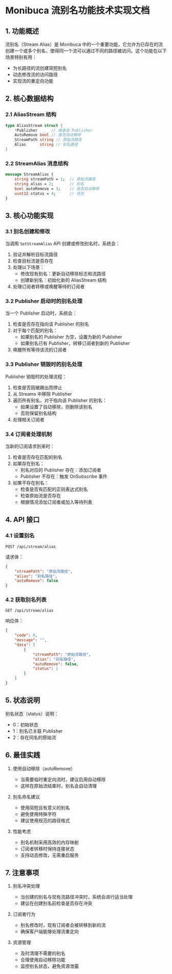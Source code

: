 # Monibuca 流别名功能技术实现文档

## 1. 功能概述

流别名（Stream Alias）是 Monibuca 中的一个重要功能，它允许为已存在的流创建一个或多个别名，使得同一个流可以通过不同的路径被访问。这个功能在以下场景特别有用：

- 为长路径的流创建简短别名
- 动态修改流的访问路径
- 实现流的重定向功能

## 2. 核心数据结构

### 2.1 AliasStream 结构

```go
type AliasStream struct {
    *Publisher      // 继承自 Publisher
    AutoRemove bool // 是否自动移除
    StreamPath string // 原始流路径
    Alias      string // 别名路径
}
```

### 2.2 StreamAlias 消息结构

```protobuf
message StreamAlias {
    string streamPath = 1;  // 原始流路径
    string alias = 2;       // 别名
    bool autoRemove = 3;    // 是否自动移除
    uint32 status = 4;      // 状态
}
```

## 3. 核心功能实现

### 3.1 别名创建和修改

当调用 `SetStreamAlias` API 创建或修改别名时，系统会：

1. 验证并解析目标流路径
2. 检查目标流是否存在
3. 处理以下场景：
   - 修改现有别名：更新自动移除标志和流路径
   - 创建新别名：初始化新的 AliasStream 结构
4. 处理订阅者转移或唤醒等待的订阅者

### 3.2 Publisher 启动时的别名处理

当一个 Publisher 启动时，系统会：

1. 检查是否存在指向该 Publisher 的别名
2. 对于每个匹配的别名：
   - 如果别名的 Publisher 为空，设置为新的 Publisher
   - 如果别名已有 Publisher，转移订阅者到新的 Publisher
3. 唤醒所有等待该流的订阅者

### 3.3 Publisher 销毁时的别名处理

Publisher 销毁时的处理流程：

1. 检查是否因被踢出而停止
2. 从 Streams 中移除 Publisher
3. 遍历所有别名，对于指向该 Publisher 的别名：
   - 如果设置了自动移除，则删除该别名
   - 否则保留别名结构
4. 处理相关订阅者

### 3.4 订阅者处理机制

当新的订阅请求到来时：

1. 检查是否存在匹配的别名
2. 如果存在别名：
   - 别名对应的 Publisher 存在：添加订阅者
   - Publisher 不存在：触发 OnSubscribe 事件
3. 如果不存在别名：
   - 检查是否有匹配的正则表达式别名
   - 检查原始流是否存在
   - 根据情况添加订阅者或加入等待列表

## 4. API 接口

### 4.1 设置别名

```http
POST /api/stream/alias
```

请求体：
```json
{
    "streamPath": "原始流路径",
    "alias": "别名路径",
    "autoRemove": false
}
```

### 4.2 获取别名列表

```http
GET /api/stream/alias
```

响应体：
```json
{
    "code": 0,
    "message": "",
    "data": [
        {
            "streamPath": "原始流路径",
            "alias": "别名路径",
            "autoRemove": false,
            "status": 1
        }
    ]
}
```

## 5. 状态说明

别名状态（status）说明：
- 0：初始状态
- 1：别名已关联 Publisher
- 2：存在同名的原始流

## 6. 最佳实践

1. 使用自动移除（autoRemove）
   - 当需要临时重定向流时，建议启用自动移除
   - 这样在原始流结束时，别名会自动清理

2. 别名命名建议
   - 使用简短且有意义的别名
   - 避免使用特殊字符
   - 建议使用规范的路径格式

3. 性能考虑
   - 别名机制采用高效的内存映射
   - 订阅者转移时保持连接状态
   - 支持动态修改，无需重启服务

## 7. 注意事项

1. 别名冲突处理
   - 当创建的别名与现有流路径冲突时，系统会进行适当处理
   - 建议在创建别名前检查是否存在冲突

2. 订阅者行为
   - 别名修改时，现有订阅者会被转移到新的流
   - 确保客户端能够处理流重定向

3. 资源管理
   - 及时清理不需要的别名
   - 合理使用自动移除功能
   - 监控别名状态，避免资源泄露
``` 